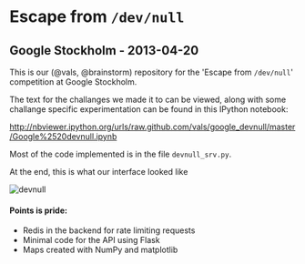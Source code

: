 # Escape from `/dev/null`
## Google Stockholm - 2013-04-20

This is our (@vals, @brainstorm) repository for the 'Escape from `/dev/null`' competition at Google Stockholm.

The text for the challanges we made it to can be viewed, along with some challange specific experimentation
can be found in this IPython notebook:

  http://nbviewer.ipython.org/urls/raw.github.com/vals/google_devnull/master/Google%2520devnull.ipynb
  
Most of the code implemented is in the file `devnull_srv.py`.

At the end, this is what our interface looked like

![devnull](https://raw.github.com/vals/google_devnull/master/Screen%20Shot%202013-04-20%20at%2021.04.43.png)

#### Points is pride:

- Redis in the backend for rate limiting requests
- Minimal code for the API using Flask
- Maps created with NumPy and matplotlib
